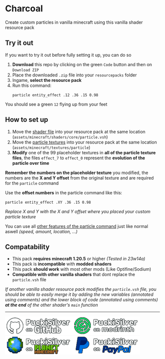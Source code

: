 # Charcoal
Create custom particles in vanilla minecraft using this vanilla shader resource pack

## Try it out
If you want to try it out before fully setting it up, you can do so

1. **Download** this repo by clicking on the green `Code` button and then on `Download ZIP`
2. Place the downloaded `.zip` file into your `resourcepacks` folder
3. Ingame, **select the resource pack**
4. Run this command:
    ```mcfunction
    particle entity_effect .12 .36 .15 0.98
    ```
You should see a green `12` flying up from your feet

## How to set up
1. Move the [shader file](assets/minecraft/shaders/core/particle.vsh) into your resource pack at the same location (`assets/minecraft/shaders/core/particle.vsh`)
2. Move the [particle textures](assets/minecraft/textures/particle) into your resource pack at the same location (`assets/minecraft/textures/particle`)
3. **Modify** one of the 99 placeholder textures in **all of the particle texture files**, the files `effect_7` to `effect_0` represent the **evolution of the particle over time**

**Remember the numbers on the placeholder texture** you modified, the numbers are the **X and Y offset** from the original texture and are required for the `particle` command

Use the **offset numbers** in the particle command like this:
```mcfunction
particle entity_effect .XY .36 .15 0.98
```
_Replace X and Y with the X and Y offset where you placed your custom particle texture_

You can use all [other features of the particle command](https://minecraft.wiki/w/Commands/particle) just like normal aswell _(speed, amount, location, ...)_

## Compatability
- This pack **requires minecraft 1.20.5** or higher _(Tested in 23w14a)_
- This pack is **incompatible** with **modded shaders**
- This pack **should work** with most other mods (Like Optifine/Sodium)
- **Compatible with other vanilla shaders** that dont replace the `particle.vsh` file

_If another vanilla shader resource pack modifies the `particle.vsh` file, you should be able to easily merge it by adding the new variables (annotated using comments) and the lower block of code (annotated using comments) **at the end** of the other shader's `main` function_

---
[![PuckiSilver on GitHub](https://raw.githubusercontent.com/PuckiSilver/static-files/main/link_logos/GitHub.png)](https://github.com/PuckiSilver)[![PuckiSilver on modrinth](https://raw.githubusercontent.com/PuckiSilver/static-files/main/link_logos/modrinth.png)](https://modrinth.com/user/PuckiSilver)[![PuckiSilver on PlanetMinecraft](https://raw.githubusercontent.com/PuckiSilver/static-files/main/link_logos/PlanetMinecraft.png)](https://planetminecraft.com/m/PuckiSilver)[![PuckiSilver on PayPal](https://raw.githubusercontent.com/PuckiSilver/static-files/main/link_logos/PayPal.png)](https://paypal.me/puckisilver)
